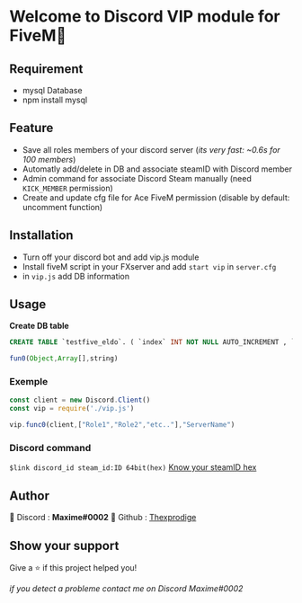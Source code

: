 # Welcome to Discord VIP module for FiveM👋

## Requirement

* mysql Database
* npm install mysql

## Feature
* Save all roles members of your discord server (_its very fast: ~0.6s for 100 members_)
* Automatly add/delete in DB and associate steamID with Discord member
* Admin command for associate Discord Steam manually (need `KICK_MEMBER` permission)
* Create and update cfg file for Ace FiveM permission (disable by default: uncomment function)

## Installation 
* Turn off your discord bot and add vip.js module
* Install fiveM script in your FXserver and add `start vip` in `server.cfg`
* in `vip.js` add DB information

## Usage
**Create DB table**
```sql
CREATE TABLE `testfive_eldo`. ( `index` INT NOT NULL AUTO_INCREMENT , `discord_id` TEXT NOT NULL , `identifier` TEXT NOT NULL , `premium` BOOLEAN NOT NULL , PRIMARY KEY (`index`)) ENGINE = InnoDB;
```

```js
fun0(Object,Array[],string)
```

### Exemple
```js
const client = new Discord.Client()
const vip = require('./vip.js')

vip.func0(client,["Role1","Role2","etc.."],"ServerName")
```

### Discord command
`$link discord_id steam_id:ID 64bit(hex)` [Know your steamID hex](http://www.vacbanned.com/)

## Author
👤 Discord : **Maxime#0002** 
👤 Github : [Thexprodige](https://github.com/ThexProdige)


## Show your support

Give a ⭐️ if this project helped you!

_if you detect a probleme contact me on Discord Maxime#0002_